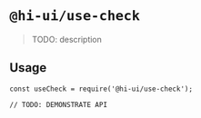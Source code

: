 # `@hi-ui/use-check`

> TODO: description

## Usage

```
const useCheck = require('@hi-ui/use-check');

// TODO: DEMONSTRATE API
```
